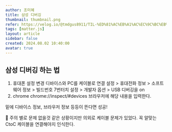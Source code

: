 ```yaml
---
author: 조미혜
title: 삼성 디버깅
thumbnail: thumbnail.png
refer: https://velog.io/@tmdgus8911/TIL-%ED%81%AC%EB%A1%AC%EC%9C%BC%EB%A1%9C-%EC%95%88%EB%93%9C%EB%A1%9C%EC%9D%B4%EB%93%9C-%EB%94%94%EB%B0%94%EC%9D%B4%EC%8A%A4-%EB%94%94%EB%B2%84%EA%B9%85
tags: [matter.js]
layout: article
sidebar: false
created: 2024.08.02 10:40:00
avatar: true
---
```



## 삼성 디버깅 하는 법

1. 휴대폰 설정 변경
디바이스와 PC를 케이블로 연결
설정 > 휴대전화 정보 > 소프트웨어 정보 > 빌드번호 7번터치
설정 > 개발자 옵션 > USB 디버깅을 on
2. chrome
chrome://inspect/#devices
브라우저에 해당 내용을 입력한다.



밑에 디바이스 정보, 브라우저 정보 등등이 뜬다면 성공!

👾 주의
별로 문제 없을것 같은 상황이지만 의외로 케이블 문제가 있었다. 꼭 알맞는 CtoC 케이블을 연결해야지 인식한다.
